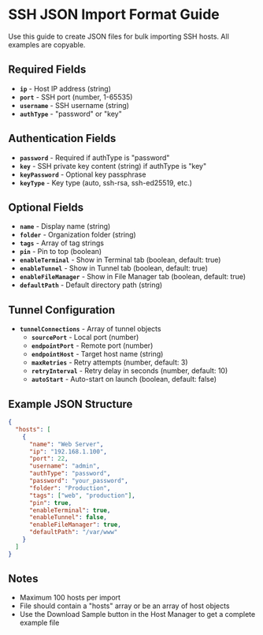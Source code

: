 # SSH JSON Import Format Guide

Use this guide to create JSON files for bulk importing SSH hosts. All examples are copyable.

## Required Fields

- **`ip`** - Host IP address (string)
- **`port`** - SSH port (number, 1-65535)
- **`username`** - SSH username (string)
- **`authType`** - "password" or "key"

## Authentication Fields

- **`password`** - Required if authType is "password"
- **`key`** - SSH private key content (string) if authType is "key"
- **`keyPassword`** - Optional key passphrase
- **`keyType`** - Key type (auto, ssh-rsa, ssh-ed25519, etc.)

## Optional Fields

- **`name`** - Display name (string)
- **`folder`** - Organization folder (string)
- **`tags`** - Array of tag strings
- **`pin`** - Pin to top (boolean)
- **`enableTerminal`** - Show in Terminal tab (boolean, default: true)
- **`enableTunnel`** - Show in Tunnel tab (boolean, default: true)
- **`enableFileManager`** - Show in File Manager tab (boolean, default: true)
- **`defaultPath`** - Default directory path (string)

## Tunnel Configuration

- **`tunnelConnections`** - Array of tunnel objects
    - **`sourcePort`** - Local port (number)
    - **`endpointPort`** - Remote port (number)
    - **`endpointHost`** - Target host name (string)
    - **`maxRetries`** - Retry attempts (number, default: 3)
    - **`retryInterval`** - Retry delay in seconds (number, default: 10)
    - **`autoStart`** - Auto-start on launch (boolean, default: false)

## Example JSON Structure

```json
{
  "hosts": [
    {
      "name": "Web Server",
      "ip": "192.168.1.100",
      "port": 22,
      "username": "admin",
      "authType": "password",
      "password": "your_password",
      "folder": "Production",
      "tags": ["web", "production"],
      "pin": true,
      "enableTerminal": true,
      "enableTunnel": false,
      "enableFileManager": true,
      "defaultPath": "/var/www"
    }
  ]
}
```

## Notes

- Maximum 100 hosts per import
- File should contain a "hosts" array or be an array of host objects
- Use the Download Sample button in the Host Manager to get a complete example file